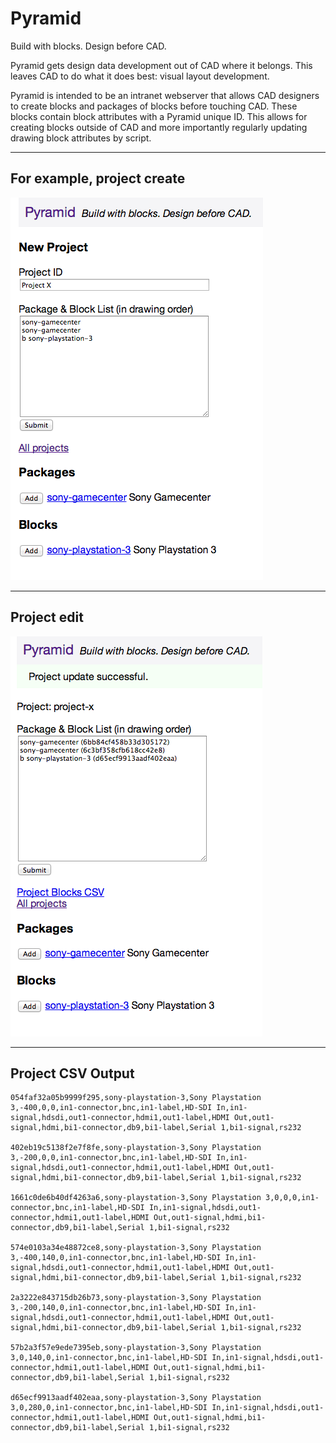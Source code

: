 Pyramid
=======

Build with blocks. Design before CAD.

Pyramid gets design data development out of CAD where it belongs. This leaves CAD to do what it does best: visual layout development.

Pyramid is intended to be an intranet webserver that allows CAD designers to create blocks and packages of blocks before touching CAD. These blocks contain block attributes with a Pyramid unique ID.  This allows for creating blocks outside of CAD and more importantly regularly updating drawing block attributes by script.


***
## For example, project create

![Screenshot Create](docs/screenshot-create.png)

***
## Project edit

![Screenshot Edit](docs/screenshot-edit.png)

***
## Project CSV Output

    054faf32a05b9999f295,sony-playstation-3,Sony Playstation 3,-400,0,0,in1-connector,bnc,in1-label,HD-SDI In,in1-signal,hdsdi,out1-connector,hdmi1,out1-label,HDMI Out,out1-signal,hdmi,bi1-connector,db9,bi1-label,Serial 1,bi1-signal,rs232

    402eb19c5138f2e7f8fe,sony-playstation-3,Sony Playstation 3,-200,0,0,in1-connector,bnc,in1-label,HD-SDI In,in1-signal,hdsdi,out1-connector,hdmi1,out1-label,HDMI Out,out1-signal,hdmi,bi1-connector,db9,bi1-label,Serial 1,bi1-signal,rs232

    1661c0de6b40df4263a6,sony-playstation-3,Sony Playstation 3,0,0,0,in1-connector,bnc,in1-label,HD-SDI In,in1-signal,hdsdi,out1-connector,hdmi1,out1-label,HDMI Out,out1-signal,hdmi,bi1-connector,db9,bi1-label,Serial 1,bi1-signal,rs232

    574e0103a34e48872ce8,sony-playstation-3,Sony Playstation 3,-400,140,0,in1-connector,bnc,in1-label,HD-SDI In,in1-signal,hdsdi,out1-connector,hdmi1,out1-label,HDMI Out,out1-signal,hdmi,bi1-connector,db9,bi1-label,Serial 1,bi1-signal,rs232

    2a3222e843715db26b73,sony-playstation-3,Sony Playstation 3,-200,140,0,in1-connector,bnc,in1-label,HD-SDI In,in1-signal,hdsdi,out1-connector,hdmi1,out1-label,HDMI Out,out1-signal,hdmi,bi1-connector,db9,bi1-label,Serial 1,bi1-signal,rs232

    57b2a3f57e9ede7395eb,sony-playstation-3,Sony Playstation 3,0,140,0,in1-connector,bnc,in1-label,HD-SDI In,in1-signal,hdsdi,out1-connector,hdmi1,out1-label,HDMI Out,out1-signal,hdmi,bi1-connector,db9,bi1-label,Serial 1,bi1-signal,rs232

    d65ecf9913aadf402eaa,sony-playstation-3,Sony Playstation 3,0,280,0,in1-connector,bnc,in1-label,HD-SDI In,in1-signal,hdsdi,out1-connector,hdmi1,out1-label,HDMI Out,out1-signal,hdmi,bi1-connector,db9,bi1-label,Serial 1,bi1-signal,rs232
